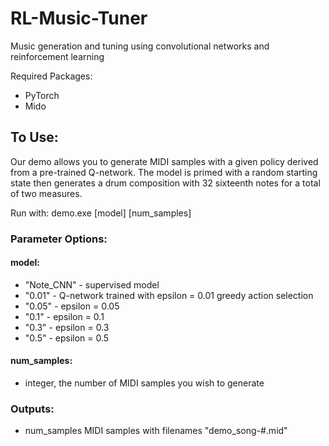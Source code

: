 # RL-Music-Tuner
Music generation and tuning using convolutional networks and reinforcement learning

Required Packages:
- PyTorch
- Mido

To Use:
--------
Our demo allows you to generate MIDI samples with a given policy derived from a pre-trained Q-network. The model is primed with a random starting state then generates a drum composition with 32 sixteenth notes for a total of two measures.

Run with: demo.exe [model] [num_samples]


### Parameter Options:

#### model: 
- "Note_CNN" - supervised model
- "0.01" - Q-network trained with epsilon = 0.01 greedy action selection
- "0.05" - epsilon = 0.05
- "0.1" - epsilon = 0.1
- "0.3" - epsilon = 0.3
- "0.5" - epsilon = 0.5
  
#### num_samples: 
- integer, the number of MIDI samples you wish to generate

### Outputs:
- num_samples MIDI samples with filenames "demo_song-#.mid"
